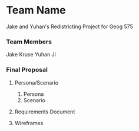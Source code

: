 # Team Name
Jake and Yuhan's Redistricting Project for Geog 575

### Team Members
Jake Kruse
Yuhan Ji

### Final Proposal
1. Persona/Scenario
    1. Persona
    2. Scenario
2. Requirements Document

3. Wireframes






